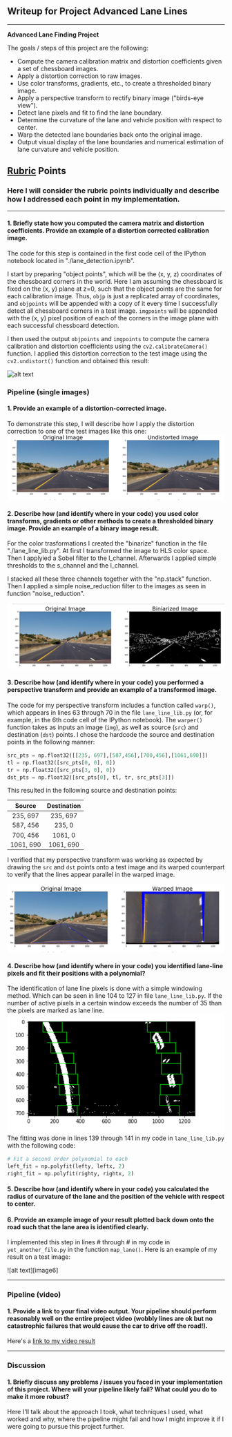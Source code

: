## Writeup for Project Advanced Lane Lines

---

**Advanced Lane Finding Project**

The goals / steps of this project are the following:

* Compute the camera calibration matrix and distortion coefficients given a set of chessboard images.
* Apply a distortion correction to raw images.
* Use color transforms, gradients, etc., to create a thresholded binary image.
* Apply a perspective transform to rectify binary image ("birds-eye view").
* Detect lane pixels and fit to find the lane boundary.
* Determine the curvature of the lane and vehicle position with respect to center.
* Warp the detected lane boundaries back onto the original image.
* Output visual display of the lane boundaries and numerical estimation of lane curvature and vehicle position.

[//]: # (Image References)

[image1]: ./examples/undistort_output.png "Undistorted"
[image2]: ./examples/undistortion.png "Road Undistorted"
[image3]: ./examples/bin.png "Biniarized image"
[image4]: ./examples/warp.png "Warped image image"
[image5]: ./examples/lane_line.png "Lane line detection"
## [Rubric](https://review.udacity.com/#!/rubrics/571/view) Points

### Here I will consider the rubric points individually and describe how I addressed each point in my implementation.  

---


#### 1. Briefly state how you computed the camera matrix and distortion coefficients. Provide an example of a distortion corrected calibration image.

The code for this step is contained in the first code cell of the IPython notebook located in "./lane_detection.ipynb".  

I start by preparing "object points", which will be the (x, y, z) coordinates of the chessboard corners in the world. Here I am assuming the chessboard is fixed on the (x, y) plane at z=0, such that the object points are the same for each calibration image.  Thus, `objp` is just a replicated array of coordinates, and `objpoints` will be appended with a copy of it every time I successfully detect all chessboard corners in a test image.  `imgpoints` will be appended with the (x, y) pixel position of each of the corners in the image plane with each successful chessboard detection.  

I then used the output `objpoints` and `imgpoints` to compute the camera calibration and distortion coefficients using the `cv2.calibrateCamera()` function.  I applied this distortion correction to the test image using the `cv2.undistort()` function and obtained this result: 

![alt text][image1]

### Pipeline (single images)

#### 1. Provide an example of a distortion-corrected image.

To demonstrate this step, I will describe how I apply the distortion correction to one of the test images like this one:
![alt text][image2]

#### 2. Describe how (and identify where in your code) you used color transforms, gradients or other methods to create a thresholded binary image.  Provide an example of a binary image result.


For the color trasformations I created the "binarize" function in the file "./lane_line_lib.py". At first I transformed the image to HLS color space. Then I applyied a Sobel filter to the l_channel. Afterwards I applied simple thresholds to the s_channel and the l_channel. 

I stacked all these three channels together with the "np.stack" function. Then I applied a simple noise_reduction filter to the images as seen in function "noise_reduction".

![alt text][image3]

#### 3. Describe how (and identify where in your code) you performed a perspective transform and provide an example of a transformed image.

The code for my perspective transform includes a function called `warp()`, which appears in lines 63 through 70 in the file `lane_line_lib.py` (or, for example, in the 6th code cell of the IPython notebook).  The `warper()` function takes as inputs an image (`img`), as well as source (`src`) and destination (`dst`) points.  I chose the hardcode the source and destination points in the following manner:

```python
src_pts = np.float32([[235, 697],[587,456],[700,456],[1061,690]])
tl = np.float32([src_pts[0, 0], 0])
tr = np.float32([src_pts[3, 0], 0])
dst_pts = np.float32([src_pts[0], tl, tr, src_pts[3]])
```

This resulted in the following source and destination points:

| Source        | Destination   | 
|:-------------:|:-------------:| 
| 235, 697      | 235, 697      | 
| 587, 456      | 235, 0        |
| 700, 456      | 1061, 0       |
| 1061, 690     | 1061, 690     |

I verified that my perspective transform was working as expected by drawing the `src` and `dst` points onto a test image and its warped counterpart to verify that the lines appear parallel in the warped image.

![alt text][image4]

#### 4. Describe how (and identify where in your code) you identified lane-line pixels and fit their positions with a polynomial?

The identification of lane line pixels is done with a simple windowing method. Which can be seen in line 104 to 127 in file `lane_line_lib.py`. If the number of active pixels in a certain window exceeds the number of 35 than the pixels are marked as lane line.
![alt text][image5]
The fitting was done in lines 139 through 141 in my code in `lane_line_lib.py` with the following code:

```python
# Fit a second order polynomial to each
left_fit = np.polyfit(lefty, leftx, 2)
right_fit = np.polyfit(righty, rightx, 2)
```

#### 5. Describe how (and identify where in your code) you calculated the radius of curvature of the lane and the position of the vehicle with respect to center.



#### 6. Provide an example image of your result plotted back down onto the road such that the lane area is identified clearly.

I implemented this step in lines # through # in my code in `yet_another_file.py` in the function `map_lane()`.  Here is an example of my result on a test image:

![alt text][image6]

---

### Pipeline (video)

#### 1. Provide a link to your final video output.  Your pipeline should perform reasonably well on the entire project video (wobbly lines are ok but no catastrophic failures that would cause the car to drive off the road!).

Here's a [link to my video result](./project_video.mp4)

---

### Discussion

#### 1. Briefly discuss any problems / issues you faced in your implementation of this project.  Where will your pipeline likely fail?  What could you do to make it more robust?

Here I'll talk about the approach I took, what techniques I used, what worked and why, where the pipeline might fail and how I might improve it if I were going to pursue this project further.  

